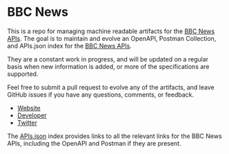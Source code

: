 # BBC NewsThis is a repo for managing machine readable artifacts for the [BBC News APIs](http://www.bbc.com/news). The goal is to maintain and evolve an OpenAPI, Postman Collection, and APIs.json index for the [BBC News APIs](http://www.bbc.com/news).They are a constant work in progress, and will be updated on a regular basis when new information is added, or more of the specifications are supported.Feel free to submit a pull request to evolve any of the artifacts, and leave GitHub issues if you have any questions, comments, or feedback.- [Website](http://www.bbc.com/news)- [Developer](http://www.bbc.com/news)- [Twitter](https://twitter.com/BBCWorld)The [APIs.json](https://github.com/api-evangelist/bbc-news/blob/master/apis.json) index provides links to all the relevant links for the BBC News APIs, including the OpenAPI and Postman if they are present.